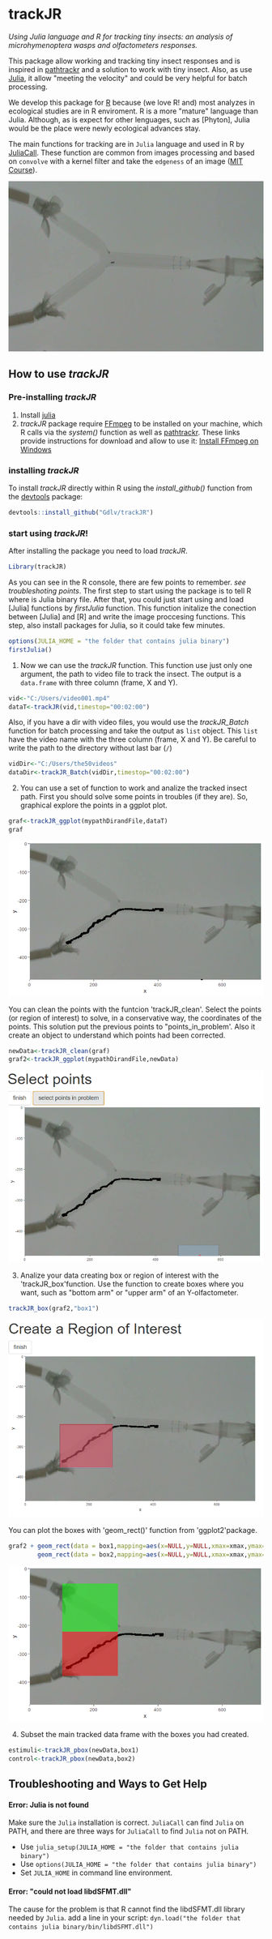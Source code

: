# trackJR

*Using Julia language and R for tracking tiny insects: an analysis of microhymenoptera wasps and olfactometers responses.*

This package allow working and tracking tiny insect responses and is inspired in [pathtrackr](https://aharmer.github.io/pathtrackr/) and a solution to work with tiny insect. Also, as use [Julia](https://julialang.org), it allow "meeting the velocity" and could be very helpful for batch processing.

We develop this package for [R](https://cran.r-project.org/) because (we love R! and) most analyzes in ecological studies are in R enviroment. R is a more "mature" language than Julia. Although, as is expect for other lenguages, such as [Phyton], Julia would be the place were newly ecological advances stay.

The main functions for tracking are in `Julia` language and used in R by [JuliaCall](https://cran.r-project.org/package=JuliaCall). These function are common from images processing and based on `convolve` with a kernel filter and take the `edgeness` of an image ([MIT Course](https://computationalthinking.mit.edu/Fall20/)).

![window](figs/00000212.png)

## How to use *trackJR*

### Pre-installing *trackJR*
1) Install [julia](https://julialang.org)
2) *trackJR* package require [FFmpeg](https://ffmpeg.org) to be installed on your machine, which R calls via the *system()* function as well as [pathtrackr](https://aharmer.github.io/pathtrackr/). These links provide instructions for download and allow to use it: [Install FFmpeg on Windows](http://www.wikihow.com/Install-FFmpeg-on-Windows)

### installing *trackJR*

To install *trackJR* directly within R using the *install\_github()* function from the [devtools](https://www.rstudio.com/products/rpackages/devtools/) package:

``` r
devtools::install_github("Gdlv/trackJR")
```
### start using *trackJR*!
After installing the package you need to load *trackJR*. 

``` r
Library(trackJR)
```
As you can see in the R console, there are few points to remember. *see troubleshoting points*.
The first step to start using the package is to tell R where is Julia binary file. After that, you could just start using and load [Julia] functions by *firstJulia* function. This function initalize the conection between [Julia] and [R] and write the image proccesing functions. This step, also install packages for Julia, so it could take few minutes. 
``` r
options(JULIA_HOME = "the folder that contains julia binary")
firstJulia()
```
1) Now we can use the *trackJR* function. This function use just only one argument, the path to video file to track the insect. The output is a `data.frame` with three column (frame, X and Y). 
``` r
vid<-"C:/Users/video001.mp4" 
dataT<-trackJR(vid,timestop="00:02:00")
```
Also, if you have a dir with video files, you would use the *trackJR_Batch* function for batch processing and take the output as `list` object. This `list` have the video name with the three column (frame, X and Y). Be careful to write the path to the directory without last bar (`/`)
``` r
vidDir<-"C:/Users/the50videos" 
dataDir<-trackJR_Batch(vidDir,timestop="00:02:00")
```
2) You can use a set of function to work and analize the tracked insect path. First you should solve some points in troubles (if they are). So, graphical explore the points in a ggplot plot.

``` r
graf<-trackJR_ggplot(mypathDirandFile,dataT)
graf
``` 
![window](figs/plot1.png)

You can clean the points with the funtcion 'trackJR_clean'. Select the points (or region of interest) to solve, in a conservative way, the coordinates of the points. This solution put the previous points to "points_in_problem'. Also it create an object to understand which points had been corrected.
``` r
newData<-trackJR_clean(graf)
graf2<-trackJR_ggplot(mypathDirandFile,newData)
``` 
![window](figs/plot2.png)

3) Analize your data creating box or region of interest with the 'trackJR_box'function. Use the function to create boxes where you want, such as "bottom arm" or "upper arm" of an Y-olfactometer.
``` r
trackJR_box(graf2,"box1")
``` 
![window](figs/plot3.png)

You can plot the boxes with 'geom_rect()' function from 'ggplot2'package. 
``` r
graf2 + geom_rect(data = box1,mapping=aes(x=NULL,y=NULL,xmax=xmax,ymax=ymax,xmin=xmin,ymin=ymin),fill="red",alpha=0.5)+
        geom_rect(data = box2,mapping=aes(x=NULL,y=NULL,xmax=xmax,ymax=ymax,xmin=xmin,ymin=ymin),fill="green",alpha=0.5)
```
![window](figs/Rplot4.png)

4) Subset the main tracked data frame with the boxes you had created.
``` r
estimuli<-trackJR_pbox(newData,box1)
control<-trackJR_pbox(newData,box2)
``` 



## Troubleshooting and Ways to Get Help

#### Error: Julia is not found

Make sure the `Julia` installation is correct.
`JuliaCall` can find `Julia` on PATH,
and there are three ways for `JuliaCall` to find `Julia` not on PATH.

- Use `julia_setup(JULIA_HOME = "the folder that contains julia binary")`
- Use `options(JULIA_HOME = "the folder that contains julia binary")`
- Set `JULIA_HOME` in command line environment.

#### Error: "could not load libdSFMT.dll"
The cause for the problem is that R cannot find the libdSFMT.dll library needed by `Julia`.
add a line in your script:
`dyn.load("the folder that contains julia binary/bin/libdSFMT.dll")`
